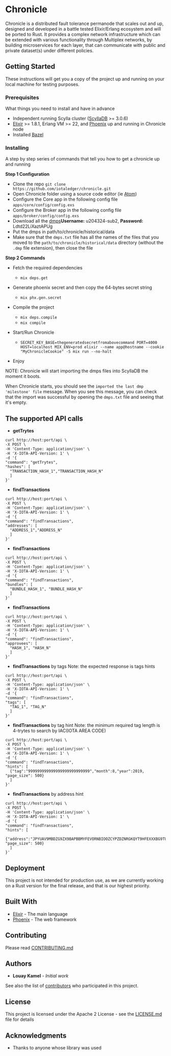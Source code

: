 # Chronicle

Chronicle is a distributed fault tolerance permanode that scales out and up, designed and developed in a battle tested Elixir/Erlang ecosystem and will be ported to Rust. It provides a complex network infrastructure which can be extended with various functionality through Multiplex networks, by building microservices for each layer, that can communicate with public and private dataset(s) under different policies.

## Getting Started

These instructions will get you a copy of the project up and running on your local machine for testing purposes.

### Prerequisites

What things you need to install and have in advance

- Independent running Scylla cluster ([ScyllaDB](https://docs.scylladb.com/getting-started/) >= 3.0.6)
- [Elixir](https://elixir-lang.org/install.html) >= 1.8.1, Erlang VM >= 22, and [Phoenix](https://hexdocs.pm/phoenix/installation.html) up and running in Chronicle node
- Installed [Bazel](https://docs.bazel.build/versions/master/install.html)



### Installing

A step by step series of commands that tell you how to get a chronicle up and running

**Step 1 Configuration**
- Clone the repo `git clone https://github.com/iotaledger/chronicle.git`
- Open Chronicle folder using a source code editor (ie [Atom](https://atom.io/))
- Configure the Core app in the following config file `apps/core/config/config.exs`
- Configure the Broker app in the following config file `apps/broker/config/config.exs`
- Download all the [dmps](http://u204324-sub2.your-storagebox.de/)**Username:** u204324-sub2, **Password:** Ldtd22LiXaztAPUg
- Put the dmps in path/to/chronicle/historical/data
- Make sure that the `dmps.txt` file has all the names of the files that you moved to the `path/to/chronicle/historical/data` directory (without the `.dmp` file extension), then close the file

**Step 2 Commands**

- Fetch the required dependencies
    - `mix deps.get`
- Generate phoenix secret and then copy the 64-bytes secret string
    - `mix phx.gen.secret`
- Compile the project
    - `mix deps.compile`
    - `mix compile`
- Start/Run Chronicle

    - `SECRET_KEY_BASE=thegeneratedsecretfromabovecommand PORT=4000 HOST=localhost MIX_ENV=prod elixir --name app@hostname --cookie "MyChronicleCookie" -S mix run --no-halt`

- Enjoy

NOTE: Chronicle will start importing the dmps files into ScyllaDB the moment it boots.

When Chronicle starts, you should see the `imported the last dmp 'milestone' file` message. When you see this message, you can check that the import was successful by opening the `dmps.txt` file and seeing that it's empty.

## The supported API calls

- **getTrytes**
```
curl http://host:port/api \
-X POST \
-H 'Content-Type: application/json' \
-H 'X-IOTA-API-Version: 1' \
-d '{
"command": "getTrytes",
"hashes": [
  "TRANSACTION_HASH_1","TRANSACTION_HASH_N"
  ]
}'
```
- **findTransactions**
```
curl http://host:port/api \
-X POST \
-H 'Content-Type: application/json' \
-H 'X-IOTA-API-Version: 1' \
-d '{
"command": "findTransactions",
"addresses": [
  "ADDRESS_1","ADDRESS_N"
  ]
}'
```
- **findTransactions**
```
curl http://host:port/api \
-X POST \
-H 'Content-Type: application/json' \
-H 'X-IOTA-API-Version: 1' \
-d '{
"command": "findTransactions",
"bundles": [
  "BUNDLE_HASH_1", "BUNDLE_HASH_N"
  ]
}'
```
- **findTransactions**
```
curl http://host:port/api \
-X POST \
-H 'Content-Type: application/json' \
-H 'X-IOTA-API-Version: 1' \
-d '{
"command": "findTransactions",
"approvees": [
  "HASH_1", "HASH_N"
  ]
}'
```
- **findTransactions** by tags
Note: the expected response is tags hints
```
curl http://host:port/api \
-X POST \
-H 'Content-Type: application/json' \
-H 'X-IOTA-API-Version: 1' \
-d '{
"command": "findTransactions",
"tags": [
  "TAG_1", "TAG_N"
  ]
}'
```
- **findTransactions** by tag hint
Note: the minimum required tag length is 4-trytes to search by IAC(IOTA AREA CODE)
```
curl http://host:port/api \
-X POST \
-H 'Content-Type: application/json' \
-H 'X-IOTA-API-Version: 1' \
-d '{
"command": "findTransactions",
"hints": [
  {"tag":"999999999999999999999999999","month":8,"year":2019, "page_size": 500}
  ]
}'
```
- **findTransactions** by address hint
```
curl http://host:port/api \
-X POST \
-H 'Content-Type: application/json' \
-H 'X-IOTA-API-Version: 1' \
-d '{
"command": "findTransactions",
"hints": [
  {"address":"JPYUAV9MBDZG9ZX9BAPBBMYFEVORNBIOOZCYPZDZNRGKQYT9HFEXXXBG9TULULJIOWJWQMXSPLILOJGJG","month":8,"year":2019, "page_size": 500}
  ]
}'
```

## Deployment

This project is not intended for production use, as we are currently working on a Rust version for the final release, and that is our highest priority.

## Built With

* [Elixir](https://elixir-lang.org/) - The main language
* [Phoenix](https://phoenixframework.org/) - The web framework

## Contributing

Please read [CONTRIBUTING.md]()


## Authors

* **Louay Kamel** - *Initial work*

See also the list of [contributors](https://github.com/iotaledger/chronicle/graphs/contributors) who participated in this project.

## License

This project is licensed under the Apache 2 License - see the [LICENSE.md](LICENSE.md) file for details

## Acknowledgments

* Thanks to anyone whose library was used
